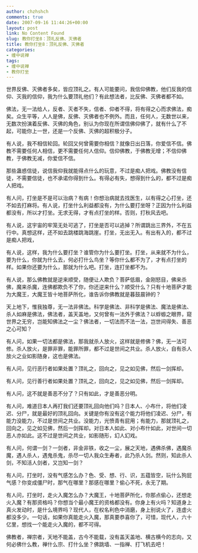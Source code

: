 ```yaml
---
author: chzhshch
comments: true
date: 2007-09-16 11:44:26+00:00
layout: post
link: No Content Found
slug: 教你打坐8：顶礼反佛、灭佛者
title: 教你打坐8：顶礼反佛、灭佛者
categories:
- 缠中说禅
tags:
- 缠中说禅
- 教你打坐
---
```


			

世界反佛、灭佛者多矣，皆应顶礼之。有人可能要问，我信仰佛教，他们反我的信仰、灭我的信仰，我为什么要顶礼他们？有此想法者，比反佛、灭佛者都不如。

佛法，无一法给人，反者、灭者不失，信者、仰者不得，将有得之心而求佛法，痴矣。众生平等，人人是佛，反佛、灭佛者也不例外。而且，任何人，无数世以来，无数次扮演着反佛、灭佛的角色，别认为你现在所谓信佛仰佛了，就有什么了不起，可能你上一世，还是一个反佛、灭佛的超积极分子。

有人说，我不相信轮回。轮回又何曾需要你相信？就像日出日落，你爱信不信。佛教不需要任何人相信，更不需要任何人信仰。信仰佛教，于佛教无增；不信仰佛教，于佛教无减，你爱信不信。

那些蛊惑信徒，说信我仰我就能得点什么的玩意，不过是痴人把戏。佛教没有信徒，不需要信徒，也不承诺你得到什么。有得必有失，想得到什么的，都不过是痴人把戏。

有人问，打坐是不是可以治病？有病！你想治病就去找医生，以有得之心打坐，还不如去打麻将。有人说，打坐什么利益都没有，为什么要打坐呀？正因为什么利益都没有，所以才打坐。无求无得，才有点打坐的样。否则，打秋风去吧。

有人说，这宇宙的牢笼无处可逃了，打坐是否可以逃掉？所谓跳出三界外，不在五行中。真想这样，还不如去跳楼跳海跳崖。打坐，无出无入。有出有入的，都不过是痴人把戏，

有人说，这样，我为什么要打坐？谁管你为什么要打坐。打坐，从来就不为什么，要为什么，你就为什么去，何必打什么鸟坐？等你什么都不为了，才有点打坐的样。如果你还要为什么，那就为什么吧。打坐，连打坐都不为。

有人说，那么佛教就是逆来顺受，随便让人欺负？菩萨低眉，金刚怒目，佛来杀佛，魔来杀魔，连佛都欺负不了你，你还逆来什么？顺受什么？只有十地菩萨才能为大魔王，大魔王皆十地菩萨所化，谁告诉你佛教就是暮鼓晨钟的？

天上地下，惟我独尊，无一法非佛法。科学是佛法、非科学是佛法、魔法是佛法、杀人如麻是佛法，佛法者，盖天盖地，又何曾有一法外于佛法？以蜉蝣之眼界，窥世界之无穷，岂能知佛法之一尘？佛法者，一切法而不法一法，岂世间得失、善恶之心可知？

有人问，如果一切法都是佛法，那我就杀人放火，这样就是修佛？佛，无一法可修。杀人放火，是罪非罪，能罪所罪，都不过是世间之共业。杀人放火，自有杀人放火之业如影随身，这也是佛法。

有人问，见行恶行者如果处置？顶礼之，回向之，见之如见佛，然后一剑挥却。

有人问，见行善行者如果处置？顶礼之，回向之，见之如见佛，然后一剑挥却。

有人问，这不就是善恶不分了？只有如此，才是善恶分明。

有人问，难道日本人再打我们还要顶礼回向他们吗？日本人、小布什，将他们凌迟、分尸，就是最好的顶礼回向。关键是你有没有这个能力将他们凌迟、分尸，有能力没能力，不过是世间之共业。没能力，光愤青有屁用；有能力，那就顶礼之，回向之，见之如见佛，然后一剑挥却。对日本人如此、对小布什如此，对世间一切恶人亦如此。这不过是世间之共业，如影随形，幻人幻戏。

有人问，何谓一剑？一剑者，非金非铁，收之一尘，展之天地，遇佛杀佛，遇魔杀魔，遇人杀人，遇鬼杀鬼，杀尽一切人我众生寿者，此乃杀人剑。然则，知此杀人剑，不知活人剑者，又岂知一剑？

有人问，打坐时，没有气感怎么办？色、受、想、行、识，五蕴皆空，玩什么狗屁气感？你变成僵尸时，那气在哪里？那感在哪里？偷心不死，永无了期。

有人问，打坐时，走火入魔怎么办？大魔王，十地菩萨所化，你那点偷心，还想走火入魔？有那资格吗？你想当个最小魔王的资格都没有。你身上有火吗？知道身上真火发动时，是什么境界吗？现代人，在权名利色中消磨，身上别说火了，连虚火都没多少。一句话，如果你真能走火入魔，那真要恭喜你了，可惜，现代人，六十亿里，想找一个能走火入魔的，都不可得。

佛教者，禅宗者，天地不能盖，古今不能载，没有盖天盖地、横古横今的志向，又何必佛什么教，禅什么宗、打什么坐？佛跳墙、一指禅、打飞机去吧！
